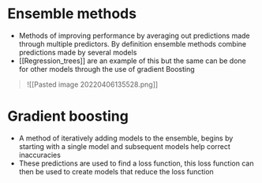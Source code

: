 # Ensemble methods 
- Methods of improving performance by averaging out predictions made through multiple predictors. By definition ensemble methods combine predictions made by several models
- [[Regression_trees]] are an example of this but the same can be done for other models through the use of gradient Boosting

>![[Pasted image 20220406135528.png]]

# Gradient boosting 
- A method of iteratively adding models to the ensemble, begins by starting with a single model and subsequent models help correct inaccuracies 
- These predictions are used to find a loss function, this loss function can then be used to create models that reduce the loss function 